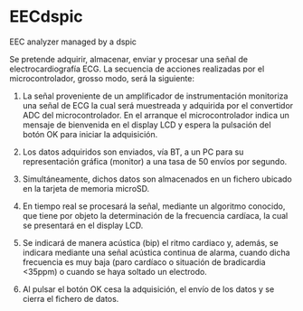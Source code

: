 # EECdspic
EEC analyzer managed by a dspic

Se pretende adquirir, almacenar, enviar y procesar una señal de electrocardiografía ECG.
La secuencia de acciones realizadas por el microcontrolador, grosso modo, será la siguiente:

1.	La señal proveniente de un amplificador de instrumentación monitoriza una señal de ECG la cual será muestreada y adquirida por el convertidor ADC del microcontrolador. En el arranque el microcontrolador indica un mensaje de bienvenida en el display LCD y espera la pulsación del botón OK para iniciar la adquisición.

2.	Los datos adquiridos son enviados, vía BT, a un PC para su representación gráfica (monitor) a una tasa de 50 envíos por segundo.

3.	Simultáneamente, dichos datos son almacenados en un fichero ubicado en la tarjeta de memoria microSD.

4.	En tiempo real se procesará la señal, mediante un algoritmo conocido, que tiene por objeto la determinación de la frecuencia cardíaca, la cual se presentará en el display LCD.

5.	Se indicará de manera acústica (bip) el ritmo cardiaco y, además, se indicara mediante una señal acústica continua de alarma, cuando dicha frecuencia es muy baja (paro cardíaco o situación de bradicardia <35ppm) o cuando se haya soltado un electrodo.

6.	Al pulsar el botón OK cesa la adquisición, el envío de los datos y se cierra el fichero de datos.
